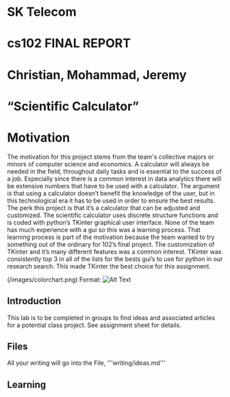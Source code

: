 
# SK Telecom
# cs102 FINAL REPORT
# Christian, Mohammad, Jeremy 
#  “Scientific Calculator”

# Motivation
The motivation for this project stems from the team's collective majors or minors of computer science and economics. A calculator will always be needed in the field, throughout daily tasks and is essential to the success of a job. Especially since there is a common interest in data analytics there will be extensive numbers that have to be used with a calculator. The argument is that using a calculator doesn’t benefit the knowledge of the user, but in this technological era it has to be used in order to ensure the best results. The perk this project is that it’s a calculator that can be adjusted and customized. The scientific calculator uses discrete structure functions and is coded with python’s TKinter graphical user interface. None of the team has much experience with a gui so this was a learning process. That learning process is part of the motivation because the team wanted to try something out of the ordinary for 102’s final project. The customization of TKinter and it’s many different features was a common interest. TKinter was consistently top 3 in all of the lists for the bests gui’s to use for python in our research search. This made TKinter the best choice for this assignment.

(/images/colorchart.png)
Format: ![Alt Text](url)

## Introduction

This lab is to be completed in groups to find ideas and associated articles for a potential class project. See assignment sheet for details.

## Files

All your writing will go into the File, '''writing/ideas.md'''

## Learning
